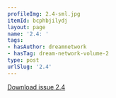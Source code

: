 ```yaml
---
profileImg: 2.4-sml.jpg
itemId: bcphbjilydj
layout: page
name: '2.4: '
tags:
- hasAuthor: dreamnetwork
- hasTag: dream-network-volume-2
type: post
urlSlug: '2.4'
---
```

<a href="../files/pdfs/Volume_2/2.4-Dream-Network-Bulletin-Vol.2-No.4.pdf" download="">Download issue 2.4</a>